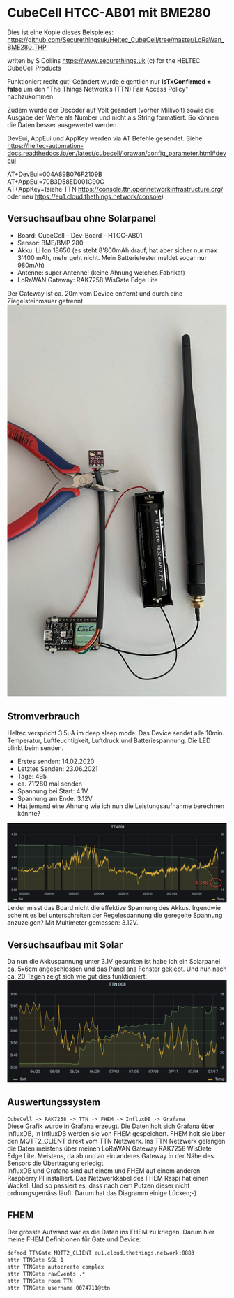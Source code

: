 # CubeCell HTCC-AB01 mit BME280

Dies ist eine Kopie dieses Beispieles: https://github.com/Securethingsuk/Heltec_CubeCell/tree/master/LoRaWan_BME280_THP

writen by S Collins  https://www.securethings.uk (c) for the HELTEC CubeCell Products

Funktioniert recht gut! Geändert wurde eigentlich nur **IsTxConfirmed = false** um den "The Things Network’s (TTN) Fair Access Policy" nachzukommen. 

Zudem wurde der Decoder auf Volt geändert (vorher Millivolt) sowie die Ausgabe der Werte als Number und nicht als String formatiert. So können die Daten besser ausgewertet werden.

DevEui, AppEui und AppKey werden via AT Befehle gesendet. Siehe https://heltec-automation-docs.readthedocs.io/en/latest/cubecell/lorawan/config_parameter.html#deveui

AT+DevEui=004A89B076F2109B  
AT+AppEui=70B3D58ED001C90C  
AT+AppKey=(siehe TTN https://console.ttn.opennetworkinfrastructure.org/ oder neu https://eu1.cloud.thethings.network/console)
## Versuchsaufbau ohne Solarpanel
- Board: CubeCell – Dev-Board - HTCC-AB01  
- Sensor: BME/BMP 280  
- Akku: Li Ion 18650 (es steht 8'800mAh drauf, hat aber sicher nur max 3'400 mAh, mehr geht nicht. Mein Batterietester meldet sogar nur 980mAh)  
- Antenne: super Antenne! (keine Ahnung welches Fabrikat)  
- LoRaWAN Gateway: RAK7258 WisGate Edge Lite  

Der Gateway ist ca. 20m vom Device entfernt und durch eine Ziegelsteinmauer getrennt.  
![Versuchsaufbau V1: ohne Solarpanel](https://github.com/dmoibm/LoRaWan_BME280_THP/blob/master/img/AufbauV1.jpeg?raw=true)
## Stromverbrauch
Heltec verspricht 3.5uA im deep sleep mode. Das Device sendet alle 10min. Temperatur, Luftfeuchtigkeit, Luftdruck und Batteriespannung. Die LED blinkt beim senden.  
- Erstes senden: 14.02.2020  
- Letztes Senden: 23.06.2021  
- Tage: 495
- ca. 71'280 mal senden
- Spannung bei Start: 4.1V
- Spannung am Ende: 3.12V  
- Hat jemand eine Ahnung wie ich nun die Leistungsaufnahme berechnen könnte?

![Spannungsverlauf über 16 Monate](https://github.com/dmoibm/LoRaWan_BME280_THP/blob/master/img/Spannungsverlauf.png?raw=true)    
Leider misst das Board nicht die effektive Spannung des Akkus. Irgendwie scheint es bei unterschreiten der Regelespannung die geregelte Spannung anzuzeigen? Mit Multimeter gemessen: 3.12V.
## Versuchsaufbau mit Solar
Da nun die Akkuspannung unter 3.1V gesunken ist habe ich ein Solarpanel ca. 5x6cm angeschlossen und das Panel ans Fenster geklebt. Und nun nach ca. 20 Tagen zeigt sich wie gut dies funktioniert:    
![Spannungsverlauf über 16 Monate](https://github.com/dmoibm/LoRaWan_BME280_THP/blob/master/img/NachSolarpanel.png?raw=true)    

## Auswertungssystem
```CubeCell -> RAK7258 -> TTN -> FHEM -> InfluxDB -> Grafana```    
Diese Grafik wurde in Grafana erzeugt. Die Daten holt sich Grafana über InfluxDB, In InfluxDB werden sie von FHEM gespeichert. FHEM holt sie über den MQTT2_CLIENT direkt vom TTN Netzwerk. Ins TTN Netzwerk gelangen die Daten meistens über meinen LoRaWAN Gateway RAK7258 WisGate Edge Lite. Meistens, da ab und an ein anderes Gateway in der Nähe des Sensors die Übertragung erledigt.    
InfluxDB und Grafana sind auf einem und FHEM auf einem anderen Raspberry PI installiert. Das Netzwerkkabel des FHEM Raspi hat einen Wackel. Und so passiert es, dass nach dem Putzen dieser nicht ordnungsgemäss läuft. Darum hat das Diagramm einige Lücken;-)
## FHEM
Der grösste Aufwand war es die Daten ins FHEM zu kriegen. Darum hier meine FHEM Definitionen für Gate und Device:    
```
defmod TTNGate MQTT2_CLIENT eu1.cloud.thethings.network:8883
attr TTNGate SSL 1
attr TTNGate autocreate complex
attr TTNGate rawEvents .*
attr TTNGate room TTN
attr TTNGate username 0074711@ttn
```   


